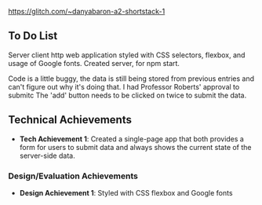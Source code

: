 https://glitch.com/~danyabaron-a2-shortstack-1

## To Do List
Server client http web application styled with CSS selectors, flexbox, and usage of Google fonts. Created server, for npm start. 

Code is a little buggy, the data is still being stored from previous entries and can't figure out why it's doing that. I had Professor Roberts' approval to submitc
The 'add' button needs to be clicked on twice to submit the data. 

## Technical Achievements
- **Tech Achievement 1**: Created a single-page app that both provides a form for users to submit data and always shows the current state of the server-side data. 

### Design/Evaluation Achievements
- **Design Achievement 1**: Styled with CSS flexbox and Google fonts
